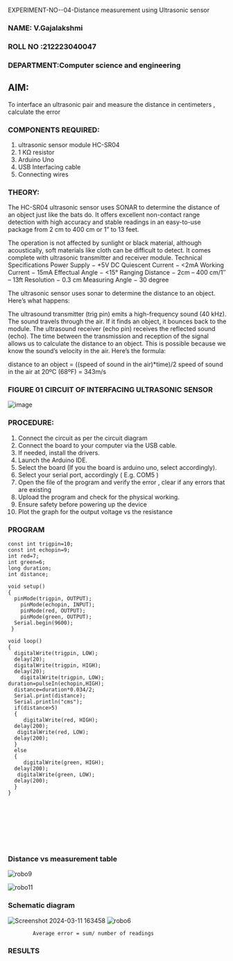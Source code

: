 EXPERIMENT-NO--04-Distance measurement using Ultrasonic sensor
###  NAME: V.Gajalakshmi
###  ROLL NO :212223040047
###  DEPARTMENT:Computer science and engineering
## AIM: 
To interface an ultrasonic pair and measure the distance in centimeters , calculate the error
 
### COMPONENTS REQUIRED:
1.	ultrasonic sensor module HC-SR04
2.	1 KΩ resistor 
3.	Arduino Uno 
4.	USB Interfacing cable 
5.	Connecting wires 


### THEORY: 
The HC-SR04 ultrasonic sensor uses SONAR to determine the distance of an object just like the bats do. It offers excellent non-contact range detection with high accuracy and stable readings in an easy-to-use package from 2 cm to 400 cm or 1” to 13 feet.

The operation is not affected by sunlight or black material, although acoustically, soft materials like cloth can be difficult to detect. It comes complete with ultrasonic transmitter and receiver module.
Technical Specifications
Power Supply − +5V DC
Quiescent Current − <2mA
Working Current − 15mA
Effectual Angle − <15°
Ranging Distance − 2cm – 400 cm/1″ – 13ft
Resolution − 0.3 cm
Measuring Angle − 30 degree

The ultrasonic sensor uses sonar to determine the distance to an object. Here’s what happens:

The ultrasound transmitter (trig pin) emits a high-frequency sound (40 kHz).
The sound travels through the air. If it finds an object, it bounces back to the module.
The ultrasound receiver (echo pin) receives the reflected sound (echo).
The time between the transmission and reception of the signal allows us to calculate the distance to an object. This is possible because we know the sound’s velocity in the air. Here’s the formula:

distance to an object = ((speed of sound in the air)*time)/2
speed of sound in the air at 20ºC (68ºF) = 343m/s

### FIGURE 01 CIRCUIT OF INTERFACING ULTRASONIC SENSOR 


![image](https://user-images.githubusercontent.com/36288975/166430594-5adb4ca9-5a42-4781-a7e6-7236b3766a85.png)



### PROCEDURE:
1.	Connect the circuit as per the circuit diagram 
2.	Connect the board to your computer via the USB cable.
3.	If needed, install the drivers.
4.	Launch the Arduino IDE.
5.	Select the board (If you the board is arduino uno, select accordingly).
6.	Select your serial port, accordingly ( E.g. COM5 )
7.	Open the file of the program  and verify the error , clear if any errors that are existing 
8.	Upload the program and check for the physical working. 
9.	Ensure safety before powering up the device 
10.	Plot the graph for the output voltage vs the resistance 


### PROGRAM 
```
const int trigpin=10;
const int echopin=9;
int red=7;
int green=6;
long duration;
int distance;

void setup()
{
  pinMode(trigpin, OUTPUT);
    pinMode(echopin, INPUT);
    pinMode(red, OUTPUT);
    pinMode(green, OUTPUT);
  Serial.begin(9600);
 }

void loop()
{
  digitalWrite(trigpin, LOW);
  delay(20); 
  digitalWrite(trigpin, HIGH);
  delay(20);
    digitalWrite(trigpin, LOW);
duration=pulseIn(echopin,HIGH);
  distance=duration*0.034/2;
  Serial.print(distance);
  Serial.println("cms");
  if(distance>5)
  {
     digitalWrite(red, HIGH);
  delay(200); 
   digitalWrite(red, LOW);
  delay(200);
  }
  else
  {
     digitalWrite(green, HIGH);
  delay(200); 
   digitalWrite(green, LOW);
  delay(200); 
  }
}









```


### Distance vs measurement table 

			
![robo9](https://github.com/Gajalakshmivelmurugan/Experiment--04-Interfacing-digital-output-with-arduino-ultrasonic-sensor/assets/144871940/dabe4a6d-71c2-4f37-9f12-c56110605f74)

![robo11](https://github.com/Gajalakshmivelmurugan/Experiment--04-Interfacing-digital-output-with-arduino-ultrasonic-sensor/assets/144871940/437ca9a3-9006-432a-909d-17f42612e5b5)

 ### Schematic diagram

  ![Screenshot 2024-03-11 163458](https://github.com/Gajalakshmivelmurugan/Experiment--04-Interfacing-digital-output-with-arduino-ultrasonic-sensor/assets/144871940/d321cc3a-b31f-408b-ba1f-10d3b867fb27)
![robo6](https://github.com/Gajalakshmivelmurugan/Experiment--04-Interfacing-digital-output-with-arduino-ultrasonic-sensor/assets/144871940/68c32cb3-8b10-4031-af94-e87bd912c489)



			
			
			
			
			
			Average error = sum/ number of readings 
 








### RESULTS



 
